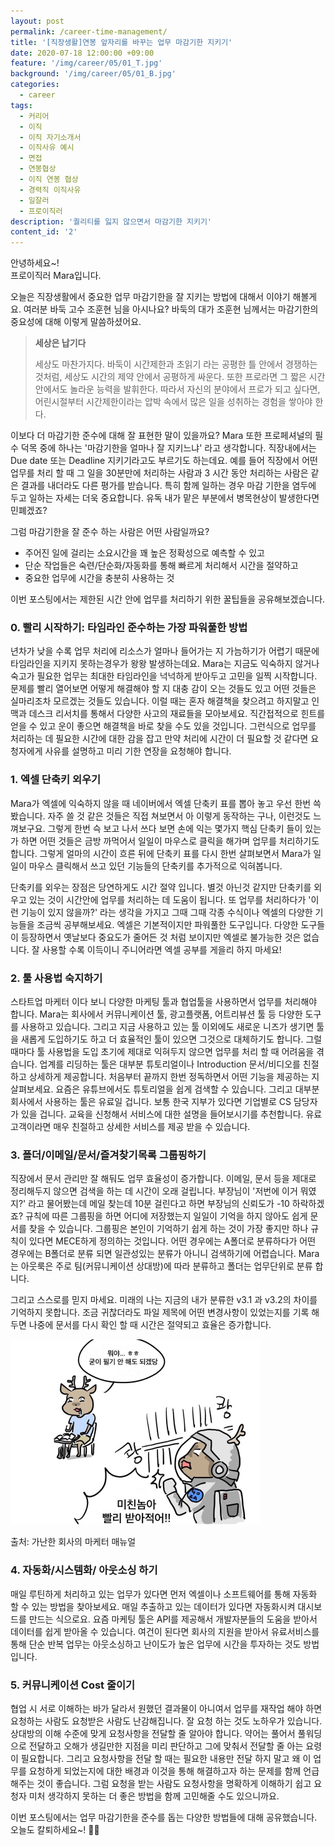 ```yaml
---
layout: post
permalink: /career-time-management/
title: '[직장생활]연봉 앞자리를 바꾸는 업무 마감기한 지키기'
date: 2020-07-18 12:00:00 +09:00
feature: '/img/career/05/01_T.jpg'
background: '/img/career/05/01_B.jpg'
categories:
  - career
tags:
  - 커리어
  - 이직
  - 이직 자기소개서
  - 이직사유 예시
  - 면접
  - 연봉협상
  - 이직 연봉 협상
  - 경력직 이직사유
  - 일잘러
  - 프로이직러
description: '퀄리티를 잃지 않으면서 마감기한 지키기'
content_id: '2'
---
```


안녕하세요~!<br>프로이직러 Mara입니다. 

오늘은 직장생활에서 중요한 업무 마감기한을 잘 지키는 방법에 대해서 이야기 해볼게요. 여러분 바둑 고수 조훈현 님을 아시나요? 바둑의 대가 조훈현 님께서는 마감기한의 중요성에 대해 이렇게 말씀하셨어요.  

> **세상은 납기다**
>
> 세상도 마찬가지다. 
> 바둑이 시간제한과 초읽기 라는 공평한 틀 안에서 경쟁하는 것처럼, 세상도 시간의 제약 안에서 공평하게 싸운다. 또한 프로라면 그 짧은 시간 안에서도 놀라운 능력을 발휘한다. 따라서 자신의 분야에서 프로가 되고 싶다면, 어린시절부터 시간제한이라는 압박 속에서 많은 일을 성취하는 경험을 쌓아야 한다. 

이보다 더 마감기한 준수에 대해 잘 표현한 말이 있을까요? Mara 또한 프로페셔널의 필수 덕목 중에 하나는 '마감기한을 얼마나 잘 지키느냐' 라고 생각합니다. 직장내에서는 Due date 또는 Deadline 지키기라고도 부르기도 하는데요. 예를 들어 직장에서 어떤 업무를 처리 할 때 그 일을 30분만에 처리하는 사람과 3 시간 동안 처리하는 사람은 같은 결과를 내더라도 다른 평가를 받습니다. 특히 함께 일하는 경우 마감 기한을 염두에 두고 일하는 자세는 더욱 중요합니다. 유독 내가 맡은 부분에서 병목현상이 발생한다면 민폐겠죠?  

그럼 마감기한을 잘 준수 하는 사람은 어떤 사람일까요? 

- 주어진 일에 걸리는 소요시간을 꽤 높은 정확성으로 예측할 수 있고
- 단순 작업들은 숙련/단순화/자동화를 통해 빠르게 처리해서 시간을 절약하고
- 중요한 업무에 시간을 충분히 사용하는 것 

이번 포스팅에서는 제한된 시간 안에 업무를 처리하기 위한 꿀팁들을 공유해보겠습니다.

### 0. 빨리 시작하기: 타임라인 준수하는 가장 파워풀한 방법 

년차가 낮을 수록 업무 처리에 리소스가 얼마나 들어가는 지 가늠하기가 어렵기 때문에 타임라인을 지키지 못하는경우가 왕왕 발생하는데요. Mara는 지금도 익숙하지 않거나 숙고가 필요한 업무는 최대한 타임라인을 넉넉하게 받아두고 고민을 일찍 시작합니다. 문제를 빨리 열어보면 어떻게 해결해야 할 지 대충 감이 오는 것들도 있고 어떤 것들은 실마리조차 모르겠는 것들도 있습니다. 이럴 때는 혼자 해결책을 찾으려고 하지말고 인맥과 데스크 리서치를 통해서 다양한 사고의 재료들을 모아보세요. 직간접적으로 힌트를 얻을 수 있고 운이 좋으면 해결책을 바로 찾을 수도 있을 것입니다. 그런식으로 업무를 처리하는 데 필요한 시간에 대한 감을 잡고 만약 처리에 시간이 더 필요할 것 같다면 요청자에게 사유를 설명하고 미리 기한 연장을 요청해야 합니다. 

### 1. 엑셀 단축키 외우기

Mara가 엑셀에 익숙하지 않을 때 네이버에서 엑셀 단축키 표를 뽑아 놓고 우선 한번 쓱 봤습니다. 자주 쓸 것 같은 것들은 직접 쳐보면서 아 이렇게 동작하는 구나, 이런것도 느껴보구요. 그렇게 한번 슥 보고 나서 쓰다 보면 손에 익는 몇가지 핵심 단축키 들이 있는가 하면 어떤 것들은 금방 까먹어서 일일이 마우스로 클릭을 해가며 업무를 처리하기도 합니다. 그렇게 얼마의 시간이 흐른 뒤에 단축키 표를 다시 한번 살펴보면서 Mara가 일일이 마우스 클릭해서 쓰고 있던 기능들의 단축키를 추가적으로 익혀봅니다. 

단축키를 외우는 장점은 당연하게도 시간 절약 입니다. 별것 아닌것 같지만 단축키를 외우고 있는 것이 시간안에 업무를 처리하는 데 도움이 됩니다. 또 업무를 처리하다가 '이런 기능이 있지 않을까?' 라는 생각을 가지고 그때 그때 각종 수식이나 엑셀의 다양한 기능들을 조금씩 공부해보세요. 엑셀은 기본적이지만 파워풀한 도구입니다. 다양한 도구들이 등장하면서 옛날보다 중요도가 줄어든 것 처럼 보이지만 엑셀로 불가능한 것은 없습니다. 잘 사용할 수록 이득이니 주니어라면 엑셀 공부를 게을리 하지 마세요! 

### 2. 툴 사용법 숙지하기

스타트업 마케터 이다 보니 다양한 마케팅 툴과 협업툴을 사용하면서 업무를 처리해야 합니다. Mara는 회사에서 커뮤니케이션 툴, 광고플랫폼, 어트리뷰션 툴 등 다양한 도구를 사용하고 있습니다. 그리고 지금 사용하고 있는 툴 이외에도 새로운 니즈가 생기면 툴을 새롭게 도입하기도 하고 더 효율적인 툴이 있으면 그것으로 대체하기도 합니다. 그럴 때마다 툴 사용법을 도입 초기에 제대로 익혀두지 않으면 업무를 처리 할 때 어려움을 겪습니다. 
업계를 리딩하는 툴은 대부분 튜토리얼이나 Introduction 문서/비디오를 친절하고 상세하게 제공합니다. 처음부터 끝까지 한번 정독하면서 어떤 기능을 제공하는 지 살펴보세요. 요즘은 유튜브에서도 튜토리얼을 쉽게 검색할 수 있습니다. 그리고 대부분 회사에서 사용하는 툴은 유료일 겁니다. 보통 한국 지부가 있다면 기업별로 CS 담당자가 있을 겁니다. 교육을 신청해서 서비스에 대한 설명을 들어보시기를 추천합니다. 유료 고객이라면 매우 친절하고 상세한 서비스를 제공 받을 수 있습니다. 

### 3. 폴더/이메일/문서/즐겨찾기목록 그룹핑하기

직장에서 문서 관리만 잘 해둬도 업무 효율성이 증가합니다. 이메일, 문서 등을 제대로 정리해두지 않으면 검색을 하는 데 시간이 오래 걸립니다. 부장님이 '저번에 이거 뭐였지?' 라고 물어봤는데 메일 찾는데 10분 걸린다고 하면 부장님의 신뢰도가 -10 하락하겠죠? 규칙에 따른 그룹핑을 하면 어디에 저장했는지 일일이 기억을 하지 않아도 쉽게 문서를 찾을 수 있습니다. 그룹핑은 본인이 기억하기 쉽게 하는 것이 가장 좋지만 하나 규칙이 있다면 MECE하게 정의하는 것입니다. 어떤 경우에는 A폴더로 분류하다가 어떤 경우에는 B폴더로 분류 되면 일관성있는 분류가 아니니 검색하기에 어렵습니다. Mara는 아웃룩은 주로 팀(커뮤니케이션 상대방)에 따라 분류하고 폴더는 업무단위로 분류 합니다. 

그리고 스스로를 믿지 마세요. 미래의 나는 지금의 내가 분류한 v3.1 과 v3.2의 차이를 기억하지 못합니다. 조금 귀찮더라도 파일 제목에 어떤 변경사항이 있었는지를 기록 해두면 나중에 문서를 다시 확인 할 때 시간은 절약되고 효율은 증가합니다. 

![이미지1](/img/career/05/01.jpg)

출처: 가난한 회사의 마케터 매뉴얼

### 4. 자동화/시스템화/ 아웃소싱 하기

매일 루틴하게 처리하고 있는 업무가 있다면 먼저 엑셀이나 소프트웨어를 통해 자동화 할 수 있는 방법을 찾아보세요. 매일 추출하고 있는 데이터가 있다면 자동화시켜 대시보드를 만드는 식으로요. 요즘 마케팅 툴은 API를 제공해서 개발자분들의 도움을 받아서 데이터를 쉽게 받아올 수 있습니다. 여건이 된다면 회사의 지원을 받아서 유료서비스를 통해 단순 반복 업무는 아웃소싱하고 난이도가 높은 업무에 시간을 투자하는 것도 방법입니다. 

### 5. 커뮤니케이션 Cost 줄이기

협업 시 서로 이해하는 바가 달라서 원했던 결과물이 아니여서 업무를 재작업 해야 하면 요청하는 사람도 요청받은 사람도 난감해집니다. 잘 요청 하는 것도 노하우가 있습니다. 상대방의 이해 수준에 맞게 요청사항을 전달할 줄 알아야 합니다. 약어는 풀어서 풀워딩으로 전달하고 오해가 생길만한 지점을 미리 판단하고 그에 맞춰서 전달할 줄 아는 요령이 필요합니다. 그리고 요청사항을 전달 할 때는 필요한 내용만 전달 하지 말고 왜 이 업무를 요청하게 되었는지에 대한 배경과 이것을 통해 해결하고자 하는 문제를 함께 언급 해주는 것이 좋습니다. 그럼 요청을 받는 사람도 요청사항을 명확하게 이해하기 쉽고 요청자 미처 생각하지 못하는 더 좋은 방법을 함께 고민해줄 수도 있으니까요. 

이번 포스팅에서는 업무 마감기한을 준수를 돕는 다양한 방법들에 대해 공유했습니다. <br>
오늘도 칼퇴하세요~! 🙋‍♀️  
